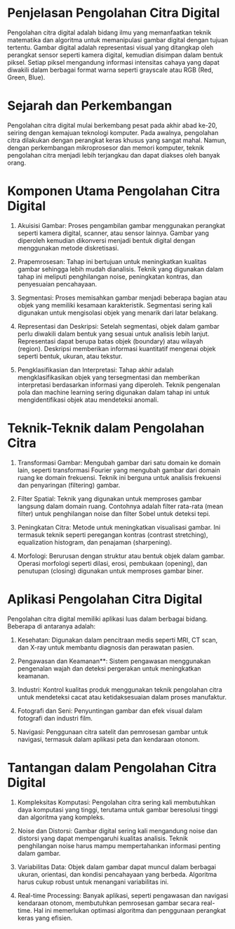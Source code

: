 # Penjelasan Pengolahan Citra Digital

Pengolahan citra digital adalah bidang ilmu yang memanfaatkan teknik matematika dan algoritma untuk memanipulasi 
gambar digital dengan tujuan tertentu. Gambar digital adalah representasi visual yang ditangkap oleh perangkat sensor 
seperti kamera digital, kemudian disimpan dalam bentuk piksel. Setiap piksel mengandung informasi intensitas cahaya yang 
dapat diwakili dalam berbagai format warna seperti grayscale atau RGB (Red, Green, Blue).

# Sejarah dan Perkembangan

Pengolahan citra digital mulai berkembang pesat pada akhir abad ke-20, seiring dengan kemajuan teknologi komputer. 
Pada awalnya, pengolahan citra dilakukan dengan perangkat keras khusus yang sangat mahal. Namun, dengan perkembangan mikroprosesor 
dan memori komputer, teknik pengolahan citra menjadi lebih terjangkau dan dapat diakses oleh banyak orang.

# Komponen Utama Pengolahan Citra Digital

1. Akuisisi Gambar: Proses pengambilan gambar menggunakan perangkat seperti kamera digital, scanner, atau sensor lainnya. 
Gambar yang diperoleh kemudian dikonversi menjadi bentuk digital dengan menggunakan metode diskretisasi.

2. Prapemrosesan: Tahap ini bertujuan untuk meningkatkan kualitas gambar sehingga lebih mudah dianalisis. 
Teknik yang digunakan dalam tahap ini meliputi penghilangan noise, peningkatan kontras, dan penyesuaian pencahayaan.

3. Segmentasi: Proses memisahkan gambar menjadi beberapa bagian atau objek yang memiliki kesamaan karakteristik. 
Segmentasi sering kali digunakan untuk mengisolasi objek yang menarik dari latar belakang.

4. Representasi dan Deskripsi: Setelah segmentasi, objek dalam gambar perlu diwakili dalam bentuk yang sesuai untuk analisis lebih lanjut. 
Representasi dapat berupa batas objek (boundary) atau wilayah (region). Deskripsi memberikan informasi kuantitatif mengenai objek seperti bentuk, ukuran, atau tekstur.

5. Pengklasifikasian dan Interpretasi: Tahap akhir adalah mengklasifikasikan objek yang tersegmentasi dan memberikan 
interpretasi berdasarkan informasi yang diperoleh. Teknik pengenalan pola dan machine learning sering digunakan dalam tahap ini 
untuk mengidentifikasi objek atau mendeteksi anomali.

# Teknik-Teknik dalam Pengolahan Citra

1. Transformasi Gambar: Mengubah gambar dari satu domain ke domain lain, seperti transformasi Fourier yang mengubah gambar dari 
domain ruang ke domain frekuensi. Teknik ini berguna untuk analisis frekuensi dan penyaringan (filtering) gambar.

2. Filter Spatial: Teknik yang digunakan untuk memproses gambar langsung dalam domain ruang. Contohnya adalah filter rata-rata (mean filter) 
untuk penghilangan noise dan filter Sobel untuk deteksi tepi.

3. Peningkatan Citra: Metode untuk meningkatkan visualisasi gambar. Ini termasuk teknik seperti peregangan kontras (contrast stretching), 
equalization histogram, dan penajaman (sharpening).

4. Morfologi: Berurusan dengan struktur atau bentuk objek dalam gambar. Operasi morfologi seperti dilasi, erosi, pembukaan (opening), 
dan penutupan (closing) digunakan untuk memproses gambar biner.

# Aplikasi Pengolahan Citra Digital

Pengolahan citra digital memiliki aplikasi luas dalam berbagai bidang. Beberapa di antaranya adalah:

1. Kesehatan: Digunakan dalam pencitraan medis seperti MRI, CT scan, dan X-ray untuk membantu diagnosis dan perawatan pasien.
   
2. Pengawasan dan Keamanan**: Sistem pengawasan menggunakan pengenalan wajah dan deteksi pergerakan untuk meningkatkan keamanan.

3. Industri: Kontrol kualitas produk menggunakan teknik pengolahan citra untuk mendeteksi cacat atau ketidaksesuaian dalam proses manufaktur.

4. Fotografi dan Seni: Penyuntingan gambar dan efek visual dalam fotografi dan industri film.

5. Navigasi: Penggunaan citra satelit dan pemrosesan gambar untuk navigasi, termasuk dalam aplikasi peta dan kendaraan otonom.

# Tantangan dalam Pengolahan Citra Digital

1. Kompleksitas Komputasi: Pengolahan citra sering kali membutuhkan daya komputasi yang tinggi, terutama untuk gambar beresolusi tinggi dan algoritma yang kompleks.

2. Noise dan Distorsi: Gambar digital sering kali mengandung noise dan distorsi yang dapat mempengaruhi kualitas analisis. 
Teknik penghilangan noise harus mampu mempertahankan informasi penting dalam gambar.

3. Variabilitas Data: Objek dalam gambar dapat muncul dalam berbagai ukuran, orientasi, dan kondisi pencahayaan yang berbeda. 
Algoritma harus cukup robust untuk menangani variabilitas ini.

4. Real-time Processing: Banyak aplikasi, seperti pengawasan dan navigasi kendaraan otonom, membutuhkan pemrosesan gambar secara real-time. 
Hal ini memerlukan optimasi algoritma dan penggunaan perangkat keras yang efisien.
